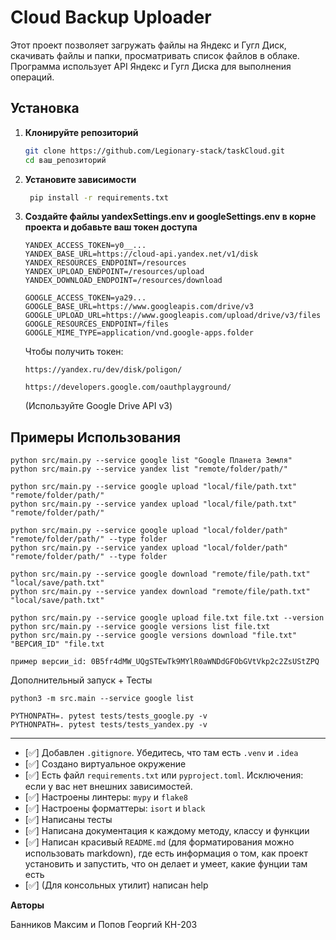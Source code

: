 # Cloud Backup Uploader

Этот проект позволяет загружать файлы на Яндекс и Гугл Диск, скачивать файлы и папки,
просматривать список файлов в облаке.
Программа использует API Яндекс и Гугл Диска для выполнения операций.

## Установка

1. **Клонируйте репозиторий**

   ```bash
   git clone https://github.com/Legionary-stack/taskCloud.git
   cd ваш_репозиторий
   ```

2. **Установите зависимости**
    ```bash
     pip install -r requirements.txt
    ```
3. **Создайте файлы yandexSettings.env и googleSettings.env в корне проекта и добавьте ваш токен доступа**
    ```env
   YANDEX_ACCESS_TOKEN=y0__...
   YANDEX_BASE_URL=https://cloud-api.yandex.net/v1/disk
   YANDEX_RESOURCES_ENDPOINT=/resources
   YANDEX_UPLOAD_ENDPOINT=/resources/upload
   YANDEX_DOWNLOAD_ENDPOINT=/resources/download
   ```
   ```env
   GOOGLE_ACCESS_TOKEN=ya29...
   GOOGLE_BASE_URL=https://www.googleapis.com/drive/v3
   GOOGLE_UPLOAD_URL=https://www.googleapis.com/upload/drive/v3/files
   GOOGLE_RESOURCES_ENDPOINT=/files
   GOOGLE_MIME_TYPE=application/vnd.google-apps.folder
   ```
   Чтобы получить токен:
    ```text
    https://yandex.ru/dev/disk/poligon/
    ```
   ```text
   https://developers.google.com/oauthplayground/
      ```
   (Используйте Google Drive API v3)

## Примеры Использования

```shell
python src/main.py --service google list "Google Планета Земля"
python src/main.py --service yandex list "remote/folder/path/"

python src/main.py --service google upload "local/file/path.txt" "remote/folder/path/"
python src/main.py --service yandex upload "local/file/path.txt" "remote/folder/path/"

python src/main.py --service google upload "local/folder/path" "remote/folder/path/" --type folder
python src/main.py --service yandex upload "local/folder/path" "remote/folder/path/" --type folder

python src/main.py --service google download "remote/file/path.txt" "local/save/path.txt"
python src/main.py --service yandex download "remote/file/path.txt" "local/save/path.txt"

python src/main.py --service google upload file.txt file.txt --version
python src/main.py --service google versions list file.txt
python src/main.py --service google versions download "file.txt" "ВЕРСИЯ_ID" "file.txt

пример версии_id: 0B5fr4dMW_UQgSTEwTk9MYlR0aWNDdGFObGVtVkp2c2ZsUStZPQ

```

Дополнительный запуск + Тесты
```shell
python3 -m src.main --service google list

PYTHONPATH=. pytest tests/tests_google.py -v
PYTHONPATH=. pytest tests/tests_yandex.py -v  
```

** **
- [✅] Добавлен `.gitignore`. Убедитесь, что там есть `.venv` и `.idea`
- [✅] Создано виртуальное окружение
- [✅] Есть файл `requirements.txt` или `pyproject.toml`. Исключения: если у вас нет внешних зависимостей.
- [✅] Настроены линтеры: `mypy` и `flake8`
- [✅] Настроены форматтеры: `isort` и `black`
- [✅] Написаны тесты
- [✅] Написана документация к каждому методу, классу и функции
- [✅] Написан красивый `README.md` (для форматирования можно использовать markdown), где есть информация о том, как
  проект установить и запустить, что он делает и умеет, какие фунции там есть
- [✅] (Для консольных утилит) написан help

**Авторы**

Банников Максим и Попов Георгий КН-203